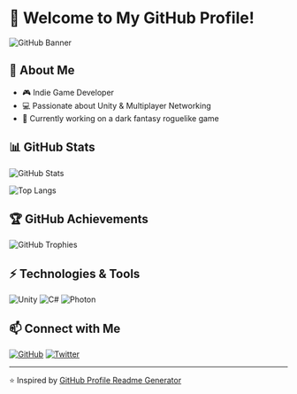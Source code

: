 # 👋 Welcome to My GitHub Profile!

![GitHub Banner](https://capsule-render.vercel.app/api?type=waving&color=gradient&height=200&section=header&text=My%20GitHub%20Profile&fontSize=40&animation=fadeIn)

## 🚀 About Me
- 🎮 Indie Game Developer
- 💻 Passionate about Unity & Multiplayer Networking
- 🌱 Currently working on a dark fantasy roguelike game

## 📊 GitHub Stats
![GitHub Stats](https://github-readme-stats.vercel.app/api?username=YourGitHubUsername&show_icons=true&theme=radical)

![Top Langs](https://github-readme-stats.vercel.app/api/top-langs/?username=YourGitHubUsername&layout=compact&theme=radical)

## 🏆 GitHub Achievements
![GitHub Trophies](https://github-profile-trophy.vercel.app/?username=YourGitHubUsername&theme=onedark)

## ⚡ Technologies & Tools
![Unity](https://img.shields.io/badge/Unity-100000?style=for-the-badge&logo=unity&logoColor=white)
![C#](https://img.shields.io/badge/C%23-239120?style=for-the-badge&logo=c-sharp&logoColor=white)
![Photon](https://img.shields.io/badge/Photon-0000FF?style=for-the-badge&logo=photon&logoColor=white)

## 📫 Connect with Me
[![GitHub](https://img.shields.io/badge/GitHub-100000?style=for-the-badge&logo=github&logoColor=white)](https://github.com/YourGitHubUsername)
[![Twitter](https://img.shields.io/badge/Twitter-1DA1F2?style=for-the-badge&logo=twitter&logoColor=white)](https://twitter.com/YourTwitterUsername)

---
⭐️ Inspired by [GitHub Profile Readme Generator](https://github.com/rahuldkjain/github-profile-readme-generator)
